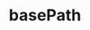 ---
title: basePath
description: Use `basePath` to deploy a Next.js application under a sub-path of a domain.
source: app/api-reference/config/next-config-js/basePath
---